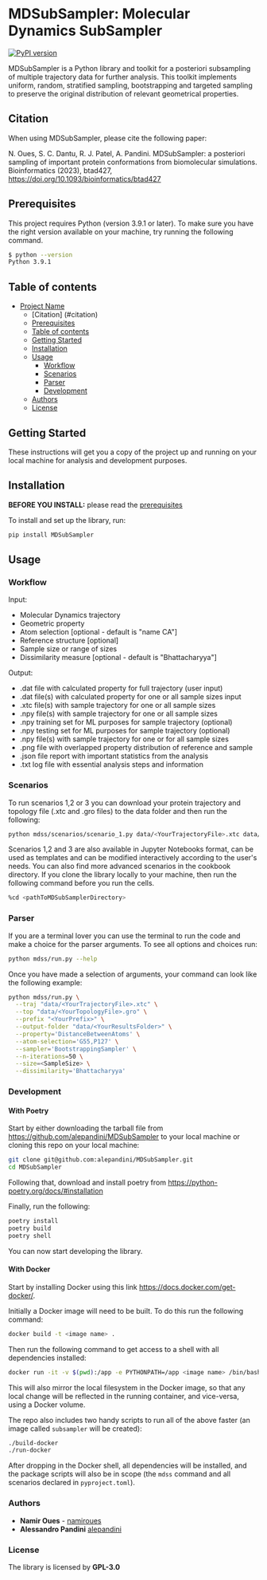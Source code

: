 # MDSubSampler: Molecular Dynamics SubSampler

[![PyPI version](https://badge.fury.io/py/mdsubsampler.svg)](https://badge.fury.io/py/mdsubsampler)

MDSubSampler is a Python library and toolkit for a posteriori subsampling of multiple trajectory data for further analysis. This toolkit implements uniform, random, stratified sampling, bootstrapping and targeted sampling to preserve the original distribution of relevant geometrical properties.

## Citation

When using MDSubSampler, please cite the following paper:

N. Oues, S. C. Dantu, R. J. Patel, A. Pandini. MDSubSampler: a posteriori sampling of important protein conformations from biomolecular simulations. Bioinformatics (2023), btad427, https://doi.org/10.1093/bioinformatics/btad427

## Prerequisites

This project requires Python (version 3.9.1 or later). To make sure you have the right version available on your machine, try running the following command. 

```sh
$ python --version
Python 3.9.1
```

## Table of contents

- [Project Name](#project-name)
  - [Citation] (#citation)
  - [Prerequisites](#prerequisites)
  - [Table of contents](#table-of-contents)
  - [Getting Started](#getting-started)
  - [Installation](#installation)
  - [Usage](#usage)
    - [Workflow](#workflow)
    - [Scenarios](#scenarios)
    - [Parser](#parser)
    - [Development](#development)
  - [Authors](#authors)
  - [License](#license)

## Getting Started

These instructions will get you a copy of the project up and running on your local machine for analysis and development purposes. 

## Installation

**BEFORE YOU INSTALL:** please read the [prerequisites](#prerequisites)

To install and set up the library, run:

```sh
pip install MDSubSampler
```

## Usage 

### Workflow

Input:
- Molecular Dynamics trajectory 
- Geometric property
- Atom selection [optional - default is "name CA"]
- Reference structure [optional] 
- Sample size or range of sizes
- Dissimilarity measure [optional - default is "Bhattacharyya"]

Output:
- .dat file with calculated property for full trajectory (user input)
- .dat file(s) with calculated property for one or all sample sizes input
- .xtc file(s) with sample trajectory for one or all sample sizes
- .npy file(s) with sample trajectory for one or all sample sizes 
- .npy training set for ML purposes for sample trajectory (optional)
- .npy testing set for ML purposes for sample trajectory (optional)
- .npy file(s) with sample trajectory for one or for all sample sizes 
- .png file with overlapped property distribution of reference and sample
- .json file report with important statistics from the analysis
- .txt log file with essential analysis steps and information

### Scenarios

To run scenarios 1,2 or 3 you can download your protein trajectory and topology file (.xtc and .gro files) to the data folder and then run the following:

```sh
python mdss/scenarios/scenario_1.py data/<YourTrajectoryFile>.xtc data/<YourTopologyfile>.gro <YourPrefix>
```
Scenarios 1,2 and 3 are also available in Jupyter Notebooks format, can be used as templates and can be modified interactively according to the user's needs. You can also find more advanced scenarios in the cookbook directory. If you clone the library locally to your machine, then run the following command before you run the cells.  

```sh
%cd <pathToMDSubSamplerDirectory>
```

### Parser

If you are a terminal lover you can use the terminal to run the code and make a choice for the parser arguments. To see all options and choices run:

```sh
python mdss/run.py --help
```
Once you have made a selection of arguments, your command can look like the following example:

```sh
python mdss/run.py \
  --traj "data/<YourTrajectoryFile>.xtc" \
  --top "data/<YourTopologyFile>.gro" \
  --prefix "<YourPrefix>" \
  --output-folder "data/<YourResultsFolder>" \
  --property='DistanceBetweenAtoms' \
  --atom-selection='G55,P127' \
  --sampler='BootstrappingSampler' \
  --n-iterations=50 \
  --size=<SampleSize> \
  --dissimilarity='Bhattacharyya'
```

### Development

#### With Poetry

Start by either downloading the tarball file from https://github.com/alepandini/MDSubSampler to your local machine or cloning this repo on your local machine:

```sh
git clone git@github.com:alepandini/MDSubSampler.git
cd MDSubSampler
```

Following that, download and install poetry from https://python-poetry.org/docs/#installation


Finally, run the following:

```sh
poetry install
poetry build
poetry shell
```
You can now start developing the library.

#### With Docker

Start by installing Docker using this link https://docs.docker.com/get-docker/.

Initially a Docker image will need to be built. To do this run the following command:

```sh
docker build -t <image name> .
```

Then run the following command to get access to a shell with all dependencies installed:

```sh
docker run -it -v $(pwd):/app -e PYTHONPATH=/app <image name> /bin/bash
```

This will also mirror the local filesystem in the Docker image, so that any local change will
be reflected in the running container, and vice-versa, using a Docker volume.

The repo also includes two handy scripts to run all of the above faster (an image called
`subsampler` will be created):

```sh
./build-docker
./run-docker
```

After dropping in the Docker shell, all dependencies will be installed, and the package scripts
will also be in scope (the `mdss` command and all scenarios declared in `pyproject.toml`).

### Authors

* **Namir Oues** - [namiroues](https://github.com/namiroues)
* **Alessandro Pandini** [alepandini](https://github.com/alepandini)

### License

The library is licensed by **GPL-3.0**
